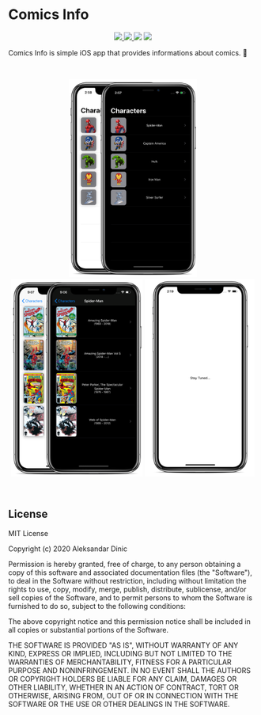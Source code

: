 # Comics Info

<p align="center">    
    <a href="https://swift.org">
        <img src="https://img.shields.io/badge/Swift-5.2-orange.svg" />
    </a>
    <a href="https://www.apple.com/ios/ios-13/">
        <img src="https://img.shields.io/badge/iOS-13.4+-blue.svg" />
    </a>
    <img src="https://github.com/AleksandarDinic/comics-info/workflows/Test%20pipeline/badge.svg"/>
    <a href="https://app.bitrise.io/app/60a39755007bbb58">
        <img src="https://app.bitrise.io/app/60a39755007bbb58/status.svg?token=H5tWH2MDoKQhH_YJXoh6Dw&branch=master" />
    </a>
</p>

Comics Info is simple iOS app that provides informations about comics. 🖖

</br>

<p align="center">
    <img height="400" src=".github/assets/Characters.png">
    <img height="400" src=".github/assets/Series.png">
    <img height="400" src=".github/assets/Home.png">
</p>

</br>

## License

MIT License

Copyright (c) 2020 Aleksandar Dinic

Permission is hereby granted, free of charge, to any person obtaining a copy
of this software and associated documentation files (the "Software"), to deal
in the Software without restriction, including without limitation the rights
to use, copy, modify, merge, publish, distribute, sublicense, and/or sell
copies of the Software, and to permit persons to whom the Software is
furnished to do so, subject to the following conditions:

The above copyright notice and this permission notice shall be included in all
copies or substantial portions of the Software.

THE SOFTWARE IS PROVIDED "AS IS", WITHOUT WARRANTY OF ANY KIND, EXPRESS OR
IMPLIED, INCLUDING BUT NOT LIMITED TO THE WARRANTIES OF MERCHANTABILITY,
FITNESS FOR A PARTICULAR PURPOSE AND NONINFRINGEMENT. IN NO EVENT SHALL THE
AUTHORS OR COPYRIGHT HOLDERS BE LIABLE FOR ANY CLAIM, DAMAGES OR OTHER
LIABILITY, WHETHER IN AN ACTION OF CONTRACT, TORT OR OTHERWISE, ARISING FROM,
OUT OF OR IN CONNECTION WITH THE SOFTWARE OR THE USE OR OTHER DEALINGS IN THE
SOFTWARE.
